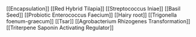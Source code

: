 [[Encapsulation]]
[[Red Hybrid Tilapia]]
[[Streptococcus Iniae]]
[[Basil Seed]]
[[Probiotic Enterococcus Faecium]]
[[Hairy root]]
[[Trigonella foenum-graecum]]
[[Tsar]]
[[Agrobacterium Rhizogenes Transformation]]
[[Triterpene Saponin Activating Regulator]]
